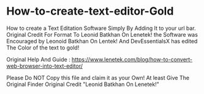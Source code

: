 # How-to-create-text-editor-Gold
How to create a Text Editation Software Simply By Adding It to your url bar.  Original Credit For Format To Leonid Batkhan On Lenetek!
the Software was Encouraged by Leonoid Batkhan On Lentek! And DevEssentialsX has edited The Color of the text to gold!


Original Help And Guide : https://www.lenetek.com/blog/how-to-convert-web-browser-into-text-editor/



Please Do NOT Copy this file and claim it as your Own! At least Give The Original Finder Original Credit "Leonid Batkhan On Lenetek!"



